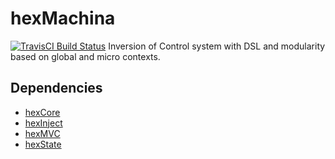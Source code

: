 # hexMachina

[![TravisCI Build Status](https://travis-ci.org/DoclerLabs/hexMachina.svg?branch=master)](https://travis-ci.org/DoclerLabs/hexMachina)
Inversion of Control system with DSL and modularity based on global and micro contexts.

## Dependencies

* [hexCore](https://github.com/DoclerLabs/hexCore)
* [hexInject](https://github.com/DoclerLabs/hexInject)
* [hexMVC](https://github.com/DoclerLabs/hexMVC)
* [hexState](https://github.com/DoclerLabs/hexState)